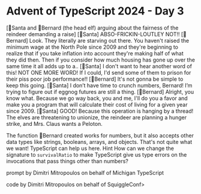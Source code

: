 # Advent of TypeScript 2024 - Day 3

[🎅Santa and 🎩Bernard (the head elf) arguing about the fairness of the reindeer demanding a raise]
[🎅Santa] ABSO-FRICKIN-LOUTLEY NOT!!
[🎩Bernard] Look. They literally are starving out there. You haven't raised the minimum wage at the North Pole since 2009 and they're beginning to realize that if you take inflation into account they're making half of what they did then.  Then if you consider how much housing has gone up over the same time it all adds up to a..
[🎅Santa] I don't want to hear another word of this! NOT ONE MORE WORD!  If I could, I'd send some of them to prison for their piss poor job performance!!
[🎩Bernard] It's not gonna be simple to keep this going.
[🎅Santa] I don’t have time to crunch numbers, Bernard! I’m trying to figure out if eggnog futures are still a thing.
[🎩Bernard] Alright, you know what.  Because we go way back, you and me, I'll do you a favor and make you a program that will calculate their cost of living for a given year since 2009.
[🎅Santa] GOOD! Because this operation is hanging by a thread! The elves are threatening to unionize, the reindeer are planning a hunger strike, and Mrs. Claus wants a Peloton.

The function 🎩Bernard created works for numbers, but it also accepts other data types like strings, booleans, arrays, and objects.  That's not quite what we want!  TypeScript can help us here.
Hint
How can we change the signature to `survivalRatio` to make TypeScript give us type errors on the invocations that pass things other than numbers?

prompt by Dimitri Mitropoulos on behalf of Michigan TypeScript

code by Dimitri Mitropoulos on behalf of SquiggleConf>
